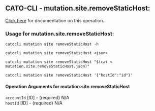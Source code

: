 
## CATO-CLI - mutation.site.removeStaticHost:
[Click here](https://api.catonetworks.com/documentation/#mutation-mutation.site.removeStaticHost) for documentation on this operation.

### Usage for mutation.site.removeStaticHost:

`catocli mutation site removeStaticHost -h`

`catocli mutation site removeStaticHost <json>`

`catocli mutation site removeStaticHost "$(cat < mutation.site.removeStaticHost.json)"`

`catocli mutation site removeStaticHost '{"hostId":"id"}'`


#### Operation Arguments for mutation.site.removeStaticHost ####

`accountId` [ID] - (required) N/A    
`hostId` [ID] - (required) N/A    
